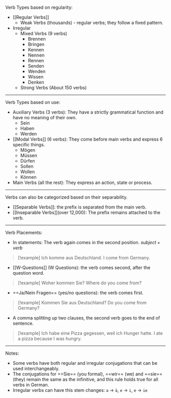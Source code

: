 Verb Types based on regularity:
- [[Regular Verbs]]
	- Weak Verbs (thousands) - regular verbs; they follow a fixed pattern.
- Irregular
	- Mixed Verbs (9 verbs)
		- Brennen
		- Bringen
		- Kennen
		- Nennen
		- Rennen
		- Senden
		- Wenden
		- Wissen
		- Denken
	 - Strong Verbs (About 150 verbs)

---
Verb Types based on use:
- Auxiliary Verbs (3 verbs): They have a strictly grammatical function and have no meaning of their own.
	- Sein
	- Haben
	- Werden
 - [[Modal Verbs]] (6 verbs): They come before main verbs and express 6 specific things. 
	- Mögen
	- Müssen
	- Dürfen
	- Sollen
	- Wollen
	- Können
- Main Verbs (all the rest): They express an action, state or process.

---
Verbs can also be categorized based on their separability.
- [[Separable Verbs]]: the prefix is separated from the main verb. 
- [[Inseparable Verbs]](over 12,000): The prefix remains attached to the verb.

---
Verb Placements:
- In statements: The verb again comes in the second position. $subject+verb$
> [!example] Ich komme aus Deutschland.
> I come from Germany.
- [[W-Questions]] (W Questions): the verb comes second, after the question word.
> [!example] Woher kommen Sie?
> Where do you come from?
- ==Ja/Nein Fragen== (yes/no questions): the verb comes first.
> [!example] Kommen Sie aus Deutschland?
> Do you come from Germany?
- A comma splitting up two clauses, the second verb goes to the end of sentence.
> [!example] Ich habe eine Pizza gegessen, weil ich Hunger hatte.
> I ate a pizza because I was hungry.

---
Notes:
- Some verbs have both regular and irregular conjugations that can be used interchangeably.
- The conjugations for ==Sie== (you formal), ==wir== (we) and ==sie== (they) remain the same as the infinitive, and this rule holds true for all verbs in German.
- Irregular verbs can have this stem changes: `a` → `ä`, `e` → `i`, `e` → `ie`